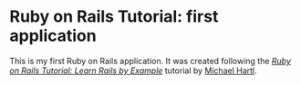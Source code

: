 # Ruby on Rails Tutorial: first application

This is my first Ruby on Rails application. It was created 
following the [*Ruby on Rails Tutorial: Learn Rails by Example*](http://railstutorial.org/)
tutorial by [Michael Hartl](http://michaelhartl.com/).